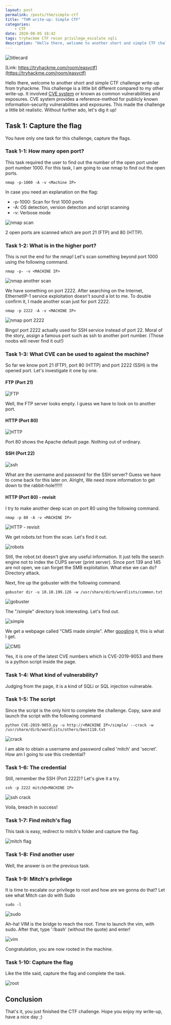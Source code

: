 ```yaml
---
layout: post
permalink: /posts/thm/simple-ctf
title: "THM write-up: Simple CTF"
categories:
	- CTF
date: 2020-08-05 18:42
tags: tryhackme CTF recon privilege_escalate sqli
description: "Hello there, welcome to another short and simple CTF challenge write-up from tryhackme. This challenge involved with CVE number which is realistic."
---
```


![titlecard](/assets/images/THM/2020-08-05-simple-ctf/1.png)

[Link: https://tryhackme.com/room/easyctf](https://tryhackme.com/room/easyctf)

Hello there, welcome to another short and simple CTF challenge write-up from tryhackme. This challenge is a little bit different compared to my other write-up. It involved [CVE system](https://www.cvedetails.com/cve-help.php) or known as common vulnerabilities and exposures. CVE system provides a reference-method for publicly known information-security vulnerabilities and exposures. This made the challenge a little bit realistic. Without further ado, let's dig it up!

## Task 1: Capture the flag

You have only one task for this challenge, capture the flags.

### Task 1-1: How many open port?

This task required the user to find out the number of the open port under port number 1000. For this task, I am going to use nmap to find out the open ports.

```
nmap -p-1000 -A -v <Machine IP>
```

In case you need an explanation on the flag:
- -p-1000: Scan for first 1000 ports
- -A: OS detection, version detection and script scanning
- -v: Verbose mode

![nmap scan](/assets/images/THM/2020-08-05-simple-ctf/2.png)

2 open ports are scanned which are port 21 (FTP) and 80 (HTTP).

### Task 1-2: What is in the higher port?

This is not the end for the nmap! Let's scan something beyond port 1000 using the following command.

```
nmap -p- -v <MACHINE IP>
```

![nmap another scan](/assets/images/THM/2020-08-05-simple-ctf/3.png)

We have something on port 2222. After searching on the Internet, EthernetIP-1 service exploitation doesn't sound a lot to me. To double confirm it, I made another scan just for port 2222.

```
nmap -p 2222 -A -v <MACHINE IP>
```

![nmap port 2222](/assets/images/THM/2020-08-05-simple-ctf/4.png)

Bingo! port 2222 actually used for SSH service instead of port 22. Moral of the story, assign a famous port such as ssh to another port number. (Those noobs will never find it out!)

### Task 1-3: What CVE can be used to against the machine?

So far we know port 21 (FTP), port 80 (HTTP) and port 2222 (SSH) is the opened port. Let's investigate it one by one.

#### FTP (Port 21)

![FTP](/assets/images/THM/2020-08-05-simple-ctf/5.png)

Well, the FTP server looks empty. I guess we have to look on to another port.

#### HTTP (Port 80)

![HTTP](/assets/images/THM/2020-08-05-simple-ctf/6.png)

Port 80 shows the Apache default page. Nothing out of ordinary.

#### SSH (Port 22)

![ssh](/assets/images/THM/2020-08-05-simple-ctf/7.png)

What are the username and password for the SSH server? Guess we have to come back for this later on. Alright, We need more information to get down to the rabbit-hole!!!!!!

#### HTTP (Port 80) - revisit

I try to make another deep scan on port 80 using the following command.

```
nmap -p 80 -A -v <MACHINE IP>
```

![HTTP - revisit](/assets/images/THM/2020-08-05-simple-ctf/8.png)

We get robots.txt from the scan. Let's find it out.

![robots](/assets/images/THM/2020-08-05-simple-ctf/9.png)

Still, the robot.txt doesn't give any useful information. It just tells the search engine not to index the CUPS server (print server).  Since port 139 and 145 are not open, we can forget the SMB exploitation. What else we can do? Directory attack.

Next, fire up the gobuster with the following command.

```
gobuster dir -u 10.10.199.126 -w /usr/share/dirb/wordlists/common.txt
```

![gobuster](/assets/images/THM/2020-08-05-simple-ctf/10.png)

The "/simple" directory look interesting. Let's find out.

![simple](/assets/images/THM/2020-08-05-simple-ctf/11.png)

We get a webpage called "CMS made simple". After [googling](https://packetstormsecurity.com/files/152356/CMS-Made-Simple-SQL-Injection.html) it, this is what I get.

![CMS](/assets/images/THM/2020-08-05-simple-ctf/12.png)

Yes, it is one of the latest CVE numbers which is CVE-2019-9053 and there is a python script inside the page.

### Task 1-4: What kind of vulnerability?

Judging from the page, it is a kind of SQLi or SQL injection vulnerable.

### Task 1-5: The script

Since the script is the only hint to complete the challenge. Copy, save and launch the script with the following command

```
python CVE-2019-9053.py -u http://<MACHINE IP>/simple/ --crack -w /usr/share/dirb/wordlists/others/best110.txt 
```

![crack](/assets/images/THM/2020-08-05-simple-ctf/13.png)

I am able to obtain a username and password called 'mitch' and 'secret'. How am I going to use this credential?

### Task 1-6: The credential

Still, remember the SSH (Port 2222)? Let's give it a try.

```
ssh -p 2222 mitch@<MACHINE IP>
```

![ssh crack](/assets/images/THM/2020-08-05-simple-ctf/14.png)

Voila, breach in success!

### Task 1-7: Find mitch's flag

This task is easy, redirect to mitch's folder and capture the flag.

![mitch flag](/assets/images/THM/2020-08-05-simple-ctf/15.png)

### Task 1-8: Find another user

Well, the answer is on the previous task.

### Task 1-9: Mitch's privilege

It is time to escalate our privilege to root and how are we gonna do that? Let see what Mitch can do with Sudo

```
sudo -l
```

![sudo](/assets/images/THM/2020-08-05-simple-ctf/16.png)

Ah-ha! VIM is the bridge to reach the root. Time to launch the vim, with sudo. After that, type ':!bash' (without the quote) and enter!

![vim](/assets/images/THM/2020-08-05-simple-ctf/17.png)

Congratulation, you are now rooted in the machine.

### Task 1-10: Capture the flag

Like the title said, capture the flag and complete the task.

![root](/assets/images/THM/2020-08-05-simple-ctf/18.png)

## Conclusion

That's it, you just finished the CTF challenge. Hope you enjoy my write-up, have a nice day ;)